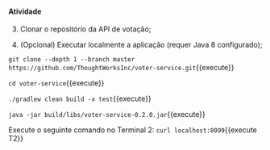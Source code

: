 #### Atividade

3) Clonar o repositório da API de votação;

4) (Opcional) Executar localmente a aplicação (requer Java 8 configurado);


`git clone --depth 1 --branch master https://github.com/ThoughtWorksInc/voter-service.git`{{execute}}

`cd voter-service`{{execute}}

`./gradlew clean build -x test`{{execute}}

`java -jar build/libs/voter-service-0.2.0.jar`{{execute}}



Execute o seguinte comando no Terminal 2: `curl localhost:8099`{{execute T2}}